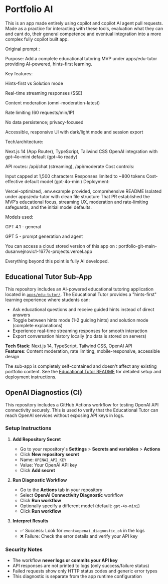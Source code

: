 # Portfolio AI

This is an app made entirely using copilot and copilot AI agent pull requests. Made as a practice for interacting with these tools, evaluation what they can and cant do, their general competence and eventual integration into a more complex fully copilot built app.

Original prompt :

Purpose: Add a complete educational tutoring MVP under apps/edu-tutor providing AI-powered, hints-first learning.

Key features:

Hints-first vs Solution mode

Real-time streaming responses (SSE)

Content moderation (omni-moderation-latest)

Rate limiting (60 requests/min/IP)

No data persistence; privacy-focused

Accessible, responsive UI with dark/light mode and session export

Tech/architecture:

Next.js 14 (App Router), TypeScript, Tailwind CSS
OpenAI integration with gpt-4o-mini default (gpt-4o ready)

API routes: /api/chat (streaming), /api/moderate
Cost controls:

Input capped at 1,500 characters
Responses limited to ~800 tokens
Cost-effective default model (gpt-4o-mini)
Deployment:

Vercel-optimized, .env.example provided, comprehensive README
Isolated under apps/edu-tutor with clean file structure
That PR established the MVP’s educational focus, streaming UX, moderation and rate-limiting safeguards, and the initial model defaults.

Models used:

GPT 4.1 - general

GPT 5 - prompt generation and agent

You can access a cloud stored version of this app on : portfolio-git-main-dusanvejnovic1-1677s-projects.vercel.app

Everything beyond this point is fully AI developed.

## Educational Tutor Sub-App

This repository includes an AI-powered educational tutoring application located in [`apps/edu-tutor/`](./apps/edu-tutor/). The Educational Tutor provides a "hints-first" learning experience where students can:

- Ask educational questions and receive guided hints instead of direct answers
- Toggle between hints mode (1-2 guiding hints) and solution mode (complete explanations)  
- Experience real-time streaming responses for smooth interaction
- Export conversation history locally (no data is stored on servers)

**Tech Stack**: Next.js 14, TypeScript, Tailwind CSS, OpenAI API  
**Features**: Content moderation, rate limiting, mobile-responsive, accessible design  

The sub-app is completely self-contained and doesn't affect any existing portfolio content. See the [Educational Tutor README](./apps/edu-tutor/README.md) for detailed setup and deployment instructions.

## OpenAI Diagnostics (CI)

This repository includes a GitHub Actions workflow for testing OpenAI API connectivity securely. This is used to verify that the Educational Tutor can reach OpenAI services without exposing API keys in logs.

### Setup Instructions

1. **Add Repository Secret**
   - Go to your repository's **Settings** > **Secrets and variables** > **Actions**
   - Click **New repository secret**
   - Name: `OPENAI_API_KEY`
   - Value: Your OpenAI API key
   - Click **Add secret**

2. **Run Diagnostic Workflow**
   - Go to the **Actions** tab in your repository
   - Select **OpenAI Connectivity Diagnostic** workflow
   - Click **Run workflow**
   - Optionally specify a different model (default: `gpt-4o-mini`)
   - Click **Run workflow**

3. **Interpret Results**
   - ✅ Success: Look for `event=openai_diagnostic_ok` in the logs
   - ❌ Failure: Check the error details and verify your API key

### Security Notes

- The workflow **never logs or commits your API key**
- API responses are not printed to logs (only success/failure status)
- Failed requests show only HTTP status codes and generic error types
- This diagnostic is separate from the app runtime configuration
